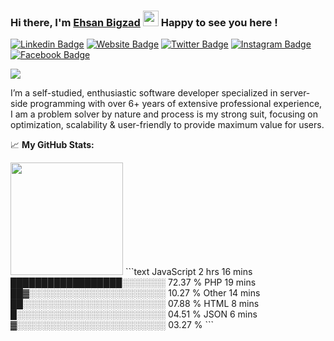 ### Hi there, I'm <a href="https://teamartisans.com" target="_blank">Ehsan Bigzad</a> <img src="https://media.giphy.com/media/hvRJCLFzcasrR4ia7z/giphy.gif" width="25px"> Happy to see you here !

[![Linkedin Badge](https://img.shields.io/badge/-LinkedIn-0e76a8?style=flat-square&logo=Linkedin&logoColor=white)](https://linkedin.com/in/EhsanBigzad)
[![Website Badge](https://img.shields.io/badge/Website-3b5998?style=flat-square&logo=google-chrome&logoColor=white)](https://teamartisans.com)
[![Twitter Badge](https://img.shields.io/badge/-Twitter-00acee?style=flat-square&logo=Twitter&logoColor=white)](https://twitter.com/EhsanBigzad)
[![Instagram Badge](https://img.shields.io/badge/-Instagram-e4405f?style=flat-square&logo=Instagram&logoColor=white)](https://instagram.com/ehsanbigzad/)
[![Facebook Badge](https://img.shields.io/badge/-Facebook-0088cc?style=flat-square&logo=Facebook&logoColor=white)](https://facebook.com/EhsanBigzad7)

![](https://visitor-badge.glitch.me/badge?page_id=ehsanbigzad.ehsanbigzad) 

I’m a self-studied, enthusiastic software developer specialized in server-side programming with over 6+ years of extensive professional experience, I am a problem solver by nature and process is my strong suit, focusing on optimization, scalability & user-friendly to provide maximum value for users.

📈  **My GitHub Stats:**

<p>
  <img height="180em" src="https://github-readme-stats.vercel.app/api?username=ehsanbigzad&show_icons=true&hide_border=true&count_private=true&include_all_commits=true&theme=algolia" />
  <!--START_SECTION:waka-->
```text
JavaScript   2 hrs 16 mins   ██████████████████░░░░░░░   72.37 % 
PHP          19 mins         ██▓░░░░░░░░░░░░░░░░░░░░░░   10.27 % 
Other        14 mins         ██░░░░░░░░░░░░░░░░░░░░░░░   07.88 % 
HTML         8 mins          █░░░░░░░░░░░░░░░░░░░░░░░░   04.51 % 
JSON         6 mins          ▓░░░░░░░░░░░░░░░░░░░░░░░░   03.27 % 
```
<!--END_SECTION:waka-->
</p>

